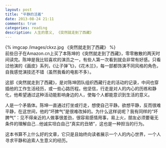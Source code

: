 ```yaml
---
layout: post
title: "平静的活着"
date: 2013-08-24 21:11
comments: true
categories: reading
description: 人生的意义, 《突然就走到了西藏》
---  
```

{% imgcap /images/ckxz.jpg 《突然就走到了西藏》 %}   
前些日子在Amazon.cn上买了本陈坤的《突然就走到了西藏》，零零散散的两天时间读完。陈坤是我比较喜欢的演员之一，有些人第一次看到就会非常有好感。只看过他演的《画皮》系列，《让子弹飞》，《花木兰》，每一部都饰演不同风格的角色，自我感觉演技还不错（虽然我看的电影不多）。   
  
这部《突然就走到了西藏》，是对陈坤团队组织西藏行走的活动的记录，中间也穿插他的工作生活经历，或一些心路历程。他坚信，行走是对人的内心的历练和静化，他希望通过这种活动能影响身边的人，使每个人都能意识到生活的意义。  
  
人是一个矛盾体。陈坤一直通过打坐或行走，想使自己平静。欲想平静，反而很难平静，在这世间，他的“坏脾气”是很难改掉的。为什么这样说呢？我有同样的“坏脾气”：见不得亲近的人做事很差劲，很容易感情用事，易上火，朋友必须要毫无条件的理解自己...他诚实坦白自己“真实的丑陋”，这也是一种担当的行为。  
   
这本书算不上什么好的文章，它只是且始终向读者展示一个人的内心世界，一个人寻求平静和追索人生意义的经历。  

